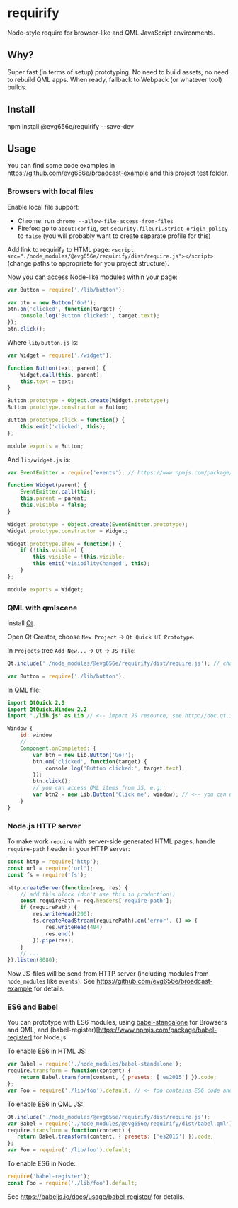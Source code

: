 # requirify

Node-style require for browser-like and QML JavaScript environments.

## Why?

Super fast (in terms of setup) prototyping. No need to build assets, no need to rebuild QML apps. When ready, fallback to Webpack (or whatever tool) builds.

## Install

npm install @evg656e/requirify --save-dev

## Usage

You can find some code examples in <https://github.com/evg656e/broadcast-example> and this project test folder.

### Browsers with local files

Enable local file support:
  * Chrome: run `chrome --allow-file-access-from-files`
  * Firefox: go to `about:config`, set `security.fileuri.strict_origin_policy` to `false` (you will probably want to create separate profile for this)

Add link to requirify to HTML page: `<script src="./node_modules/@evg656e/requirify/dist/require.js"></script>` (change paths to appropriate for you project structure).

Now you can access Node-like modules within your page:
```js
var Button = require('./lib/button');

var btn = new Button('Go!');
btn.on('clicked', function(target) {
    console.log('Button clicked:', target.text);
});
btn.click();
```

Where `lib/button.js` is:
```js
var Widget = require('./widget');

function Button(text, parent) {
    Widget.call(this, parent);
    this.text = text;
}

Button.prototype = Object.create(Widget.prototype);
Button.prototype.constructor = Button;

Button.prototype.click = function() {
    this.emit('clicked', this);
};

module.exports = Button;
```

And `lib/widget.js` is:
```js
var EventEmitter = require('events'); // https://www.npmjs.com/package/events 

function Widget(parent) {
    EventEmitter.call(this);
    this.parent = parent;
    this.visible = false;
}

Widget.prototype = Object.create(EventEmitter.prototype);
Widget.prototype.constructor = Widget;

Widget.prototype.show = function() {
    if (!this.visible) {
        this.visible = !this.visible;
        this.emit('visibilityChanged', this);
    }
};

module.exports = Widget;
```

### QML with qmlscene

Install [Qt](https://www.qt.io/download-open-source/).

Open Qt Creator, choose `New Project` -> `Qt Quick UI Prototype`.

In `Projects` tree `Add New...` -> `Qt` -> `JS File`:
```js
Qt.include('./node_modules/@evg656e/requirify/dist/require.js'); // change paths to appropriate for you project structure

var Button = require('./lib/button');
```

In QML file:
```qml
import QtQuick 2.8
import QtQuick.Window 2.2
import './lib.js' as Lib // <-- import JS resource, see http://doc.qt.io/qt-5/qtqml-javascript-imports.html

Window {
    id: window
    // ...
    Component.onCompleted: {
        var btn = new Lib.Button('Go!');
        btn.on('clicked', function(target) {
            console.log('Button clicked:', target.text);
        });
        btn.click();
        // you can access QML items from JS, e.g.:
        var btn2 = new Lib.Button('Click me', window); // <-- you can use QML Window properties and methods within JS code
    }
}
```

### Node.js HTTP server

To make work `require` with server-side generated HTML pages, handle `require-path` header in your HTTP server:
```js
const http = require('http');
const url = require('url');
const fs = require('fs');

http.createServer(function(req, res) {
    // add this block (don't use this in production!)
    const requirePath = req.headers['require-path'];
    if (requirePath) {
        res.writeHead(200);
        fs.createReadStream(requirePath).on('error', () => {
            res.writeHead(404)
            res.end()
        }).pipe(res);
    }
    // ...
}).listen(8080);
```

Now JS-files will be send from HTTP server (including modules from `node_modules` like `events`). See <https://github.com/evg656e/broadcast-example> for details.

### ES6 and Babel

You can prototype with ES6 modules, using [babel-standalone](https://www.npmjs.com/package/babel-standalone) for Browsers and QML, and (babel-register)[https://www.npmjs.com/package/babel-register] for Node.js.

To enable ES6 in HTML JS:
```js
var Babel = require('./node_modules/babel-standalone');
require.transform = function(content) {
    return Babel.transform(content, { presets: ['es2015'] }).code;
};
var Foo = require('./lib/foo').default; // <- foo contains ES6 code and uses ES6 modules (import/export)
```

To enable ES6 in QML JS:
```js
Qt.include('./node_modules/@evg656e/requirify/dist/require.js');
var Babel = require('./node_modules/@evg656e/requirify/dist/babel.qml'); // <- use patched version of babel-standalone from requirify, standard version won't work because of QML JS engine bugs
require.transform = function(content) {
   return Babel.transform(content, { presets: ['es2015'] }).code;
};
var Foo = require('./lib/foo').default;
```

To enable ES6 in Node:
```js
require('babel-register');
const Foo = require('./lib/foo').default;
```
See <https://babeljs.io/docs/usage/babel-register/> for details.
